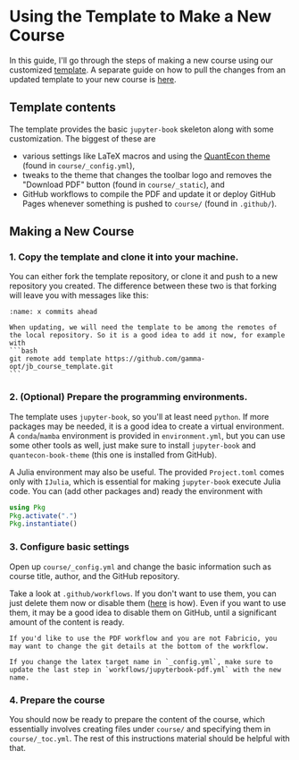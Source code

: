 # Using the Template to Make a New Course

In this guide, I'll go through the steps of making a new course using our customized [template](https://github.com/gamma-opt/jb_course_template). 
A separate guide on how to pull the changes from an updated template to your new course is [here](./update_from_template.md).

## Template contents

The template provides the basic `jupyter-book` skeleton along with some customization.
The biggest of these are 
- various settings like LaTeX macros and using the [QuantEcon theme](https://github.com/QuantEcon/quantecon-book-theme) (found in `course/_config.yml`),
- tweaks to the theme that changes the toolbar logo and removes the "Download PDF" button (found in `course/_static`), and
- GitHub workflows to compile the PDF and update it or deploy GitHub Pages whenever something is pushed to `course/` (found in `.github/`).

## Making a New Course

### 1. Copy the template and clone it into your machine.

You can either fork the template repository, or clone it and push to a new repository you created. The difference between these two is that forking will leave you with messages like this:
```{image} ../resources/x_commits_ahead.png
:name: x commits ahead
```

````{tip}
When updating, we will need the template to be among the remotes of the local repository. So it is a good idea to add it now, for example with
```bash
git remote add template https://github.com/gamma-opt/jb_course_template.git
```
````

### 2. (Optional) Prepare the programming environments. 

The template uses `jupyter-book`, so you'll at least need `python`. If more packages may be needed, it is a good idea to create a virtual environment. A `conda`/`mamba` environment is provided in `environment.yml`, but you can use some other tools as well, just make sure to install `jupyter-book` and `quantecon-book-theme` (this one is installed from GitHub).

A Julia environment may also be useful. The provided `Project.toml` comes only with `IJulia`, which is essential for making `jupyter-book` execute Julia code. You can (add other packages and) ready the environment with
```julia
using Pkg
Pkg.activate(".")
Pkg.instantiate()
```

### 3. Configure basic settings

Open up `course/_config.yml` and change the basic information such as course title,  author, and the GitHub repository.

Take a look at `.github/workflows`.
If you don't want to use them, you can just delete them now or disable them ([here](https://docs.github.com/en/actions/using-workflows/disabling-and-enabling-a-workflow) is how).
Even if you want to use them, it may be a good idea to disable them on GitHub, until a significant amount of the content is ready.

```{important}
If you'd like to use the PDF workflow and you are not Fabricio, you may want to change the git details at the bottom of the workflow.
```

```{warning}
If you change the latex target name in `_config.yml`, make sure to update the last step in `workflows/jupyterbook-pdf.yml` with the new name.
```

### 4. Prepare the course

You should now be ready to prepare the content of the course, which essentially involves creating files under `course/` and specifying them in `course/_toc.yml`. The rest of this instructions material should be helpful with that.